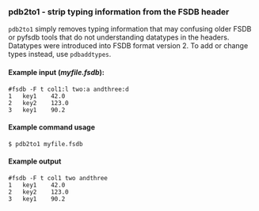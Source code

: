### pdb2to1 - strip typing information from the FSDB header

`pdb2to1` simply removes typing information that may confusing older
FSDB or pyfsdb tools that do not understanding datatypes in the
headers.  Datatypes were introduced into FSDB format version 2.  To
add or change types instead, use `pdbaddtypes`.

#### Example input (*myfile.fsdb*):

```
#fsdb -F t col1:l two:a andthree:d
1	key1	42.0
2	key2	123.0
3	key1	90.2
```

#### Example command usage

```
$ pdb2to1 myfile.fsdb
```

#### Example output

```
#fsdb -F t col1 two andthree
1	key1	42.0
2	key2	123.0
3	key1	90.2
```

